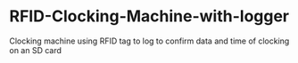 # RFID-Clocking-Machine-with-logger
Clocking machine using RFID tag to log to confirm data and time of clocking on an SD card 
